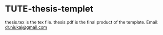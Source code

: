 # TUTE-thesis-templet
thesis.tex is the tex file.
thesis.pdf is the final product of the template. 
Email: dr.niukai@gmail.com
